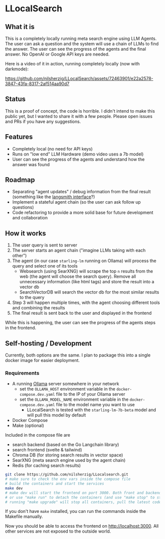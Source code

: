 # LLocalSearch

## What it is

This is a completely locally running meta search engine using LLM Agents. The user can ask a question and the system will use a chain of LLMs to find the answer. The user can see the progress of the agents and the final answer. No OpenAI or Google API keys are needed.

Here is a video of it in action, running completely locally (now with darkmode):

https://github.com/nilsherzig/LLocalSearch/assets/72463901/e22a2578-3847-43fa-8317-2af514aa90d7


## Status 

This is a proof of concept, the code is horrible. I didn't intend to make this public yet, but I wanted to share it with a few people.
Please open issues and PRs if you have any suggestions.

## Features 

- Completely local (no need for API keys)
- Runs on "low end" LLM Hardware (demo video uses a 7b model)
- User can see the progress of the agents and understand how the answer was found

## Roadmap 

- Separating "agent updates" / debug information from the final result (something like the [langsmith interface](https://docs.smith.langchain.com/)?)
- Implement a stateful agent chain (so the user can ask follow up questions)
- Code refactoring to provide a more solid base for future development and collaboration

## How it works 

1. The user query is sent to server
2. The server starts an agent chain ("imagine LLMs taking with each other")
3. The agent (in our case `starling-lm` running on Ollama) will process the query and select one of its tools
    - Websearch (using SearXNG) will scrape the top `n` results from the web (the agent will choose the search query). Remove all unnecessary information (like html tags) and store the result into a vector db
    - SearchVectorDB will search the vector db for the most similar results to the query
4. Step 3 will happen multiple times, with the agent choosing different tools and combining the results
5. The final result is sent back to the user and displayed in the frontend

While this is happening, the user can see the progress of the agents steps in the frontend.

## Self-hosting / Development

Currently, both options are the same. I plan to package this into a single docker image for easier deployment.

### Requirements

- A running [Ollama](https://ollama.com/) server somewhere in your network
    - set the `OLLAMA_HOST` environment variable in the `docker-compose.dev.yaml` file to the IP of your Ollama server
    - set the `OLLAMA_MODEL_NAME` environment variable in the `docker-compose.dev.yaml` file to the model name you want to use
        - LLocalSearch is tested with the `starling-lm-7b-beta` model and will pull this model by default
- Docker Compose
- Make (optional)

Included in the compose file are 
- search backend (based on the Go Langchain library)
- search frontend (svelte & tailwind)
- Chroma DB (for storing search results in vector space)
- SearXNG (meta search engine used by the agent chain)
- Redis (for caching search results)

```bash
git clone https://github.com/nilsherzig/LLocalsearch.git
# make sure to check the env vars inside the compose file
# build the containers and start the services
make dev 
# make dev will start the frontend on port 3000. Both front and backend will hot reload on code changes. 
# or use "make run" to detach the containers (and use "make stop" to stop them)
# running "make upgrade" will stop all containers, pull the latest code and restart the containers
```

If you don't have `make` installed, you can run the commands inside the Makefile manually.

Now you should be able to access the frontend on [http://localhost:3000](http://localhost:3000). All other services are not exposed to the outside world.
